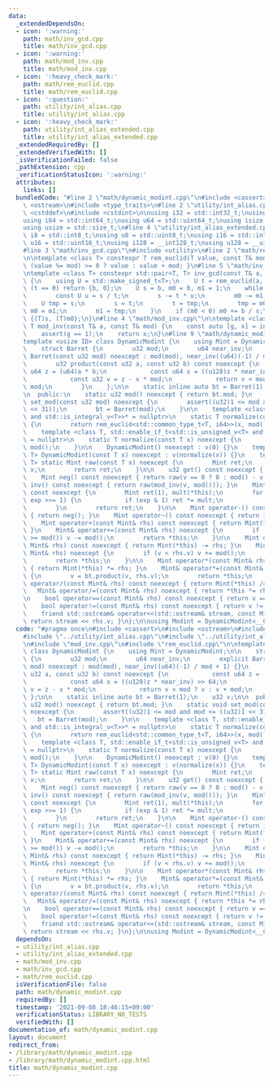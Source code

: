 ```yaml
---
data:
  _extendedDependsOn:
  - icon: ':warning:'
    path: math/inv_gcd.cpp
    title: math/inv_gcd.cpp
  - icon: ':warning:'
    path: math/mod_inv.cpp
    title: math/mod_inv.cpp
  - icon: ':heavy_check_mark:'
    path: math/rem_euclid.cpp
    title: math/rem_euclid.cpp
  - icon: ':question:'
    path: utility/int_alias.cpp
    title: utility/int_alias.cpp
  - icon: ':heavy_check_mark:'
    path: utility/int_alias_extended.cpp
    title: utility/int_alias_extended.cpp
  _extendedRequiredBy: []
  _extendedVerifiedWith: []
  _isVerificationFailed: false
  _pathExtension: cpp
  _verificationStatusIcon: ':warning:'
  attributes:
    links: []
  bundledCode: "#line 2 \"math/dynamic_modint.cpp\"\n#include <cassert>\n#include\
    \ <ostream>\n#include <type_traits>\n#line 2 \"utility/int_alias.cpp\"\n#include\
    \ <cstddef>\n#include <cstdint>\n\nusing i32 = std::int32_t;\nusing u32 = std::uint32_t;\n\
    using i64 = std::int64_t;\nusing u64 = std::uint64_t;\nusing isize = std::ptrdiff_t;\n\
    using usize = std::size_t;\n#line 4 \"utility/int_alias_extended.cpp\"\n\nusing\
    \ i8 = std::int8_t;\nusing u8 = std::uint8_t;\nusing i16 = std::int16_t;\nusing\
    \ u16 = std::uint16_t;\nusing i128 = __int128_t;\nusing u128 = __uint128_t;\n\
    #line 3 \"math/inv_gcd.cpp\"\n#include <utility>\n#line 2 \"math/rem_euclid.cpp\"\
    \n\ntemplate <class T> constexpr T rem_euclid(T value, const T& mod) { return\
    \ (value %= mod) >= 0 ? value : value + mod; }\n#line 5 \"math/inv_gcd.cpp\"\n\
    \ntemplate <class T> constexpr std::pair<T, T> inv_gcd(const T& a, const T& b)\
    \ {\n    using U = std::make_signed_t<T>;\n    U t = rem_euclid(a, b);\n    if\
    \ (t == 0) return {b, 0};\n    U s = b, m0 = 0, m1 = 1;\n    while (t != 0) {\n\
    \        const U u = s / t;\n        s -= t * u;\n        m0 -= m1 * u;\n    \
    \    U tmp = s;\n        s = t;\n        t = tmp;\n        tmp = m0;\n       \
    \ m0 = m1;\n        m1 = tmp;\n    }\n    if (m0 < 0) m0 += b / s;\n    return\
    \ {(T)s, (T)m0};\n}\n#line 4 \"math/mod_inv.cpp\"\n\ntemplate <class T> constexpr\
    \ T mod_inv(const T& a, const T& mod) {\n    const auto [g, x] = inv_gcd(a, mod);\n\
    \    assert(g == 1);\n    return x;\n}\n#line 9 \"math/dynamic_modint.cpp\"\n\n\
    template <usize ID> class DynamicModint {\n    using Mint = DynamicModint;\n\n\
    \    struct Barret {\n        u32 mod;\n        u64 near_inv;\n        explicit\
    \ Barret(const u32 mod) noexcept : mod(mod), near_inv((u64)(-1) / mod + 1) {}\n\
    \        u32 product(const u32 a, const u32 b) const noexcept {\n            const\
    \ u64 z = (u64)a * b;\n            const u64 x = ((u128)z * near_inv) >> 64;\n\
    \            const u32 v = z - x * mod;\n            return v < mod ? v : v +\
    \ mod;\n        }\n    };\n\n    static inline auto bt = Barret(1);\n    u32 v;\n\
    \n  public:\n    static u32 mod() noexcept { return bt.mod; }\n    static void\
    \ set_mod(const u32 mod) noexcept {\n        assert((u32)1 <= mod and mod <= ((u32)1\
    \ << 31));\n        bt = Barret(mod);\n    }\n\n    template <class T, std::enable_if_t<std::is_signed_v<T>\
    \ and std::is_integral_v<T>>* = nullptr>\n    static T normalize(const T x) noexcept\
    \ {\n        return rem_euclid<std::common_type_t<T, i64>>(x, mod());\n    }\n\
    \    template <class T, std::enable_if_t<std::is_unsigned_v<T> and std::is_integral_v<T>>*\
    \ = nullptr>\n    static T normalize(const T x) noexcept {\n        return x %\
    \ mod();\n    }\n\n    DynamicModint() noexcept : v(0) {}\n    template <class\
    \ T> DynamicModint(const T x) noexcept : v(normalize(x)) {}\n    template <class\
    \ T> static Mint raw(const T x) noexcept {\n        Mint ret;\n        ret.v =\
    \ x;\n        return ret;\n    }\n\n    u32 get() const noexcept { return v; }\n\
    \    Mint neg() const noexcept { return raw(v == 0 ? 0 : mod() - v); }\n    Mint\
    \ inv() const noexcept { return raw(mod_inv(v, mod())); }\n    Mint pow(u64 exp)\
    \ const noexcept {\n        Mint ret(1), mult(*this);\n        for (; exp > 0;\
    \ exp >>= 1) {\n            if (exp & 1) ret *= mult;\n            mult *= mult;\n\
    \        }\n        return ret;\n    }\n\n    Mint operator-() const noexcept\
    \ { return neg(); }\n    Mint operator~() const noexcept { return inv(); }\n\n\
    \    Mint operator+(const Mint& rhs) const noexcept { return Mint(*this) += rhs;\
    \ }\n    Mint& operator+=(const Mint& rhs) noexcept {\n        if ((v += rhs.v)\
    \ >= mod()) v -= mod();\n        return *this;\n    }\n\n    Mint operator-(const\
    \ Mint& rhs) const noexcept { return Mint(*this) -= rhs; }\n    Mint& operator-=(const\
    \ Mint& rhs) noexcept {\n        if (v < rhs.v) v += mod();\n        v -= rhs.v;\n\
    \        return *this;\n    }\n\n    Mint operator*(const Mint& rhs) const noexcept\
    \ { return Mint(*this) *= rhs; }\n    Mint& operator*=(const Mint& rhs) noexcept\
    \ {\n        v = bt.product(v, rhs.v);\n        return *this;\n    }\n\n    Mint\
    \ operator/(const Mint& rhs) const noexcept { return Mint(*this) /= rhs; }\n \
    \   Mint& operator/=(const Mint& rhs) noexcept { return *this *= rhs.inv(); }\n\
    \n    bool operator==(const Mint& rhs) const noexcept { return v == rhs.v; }\n\
    \    bool operator!=(const Mint& rhs) const noexcept { return v != rhs.v; }\n\
    \    friend std::ostream& operator<<(std::ostream& stream, const Mint& rhs) {\
    \ return stream << rhs.v; }\n};\n\nusing Modint = DynamicModint<__COUNTER__>;\n"
  code: "#pragma once\n#include <cassert>\n#include <ostream>\n#include <type_traits>\n\
    #include \"../utility/int_alias.cpp\"\n#include \"../utility/int_alias_extended.cpp\"\
    \n#include \"mod_inv.cpp\"\n#include \"rem_euclid.cpp\"\n\ntemplate <usize ID>\
    \ class DynamicModint {\n    using Mint = DynamicModint;\n\n    struct Barret\
    \ {\n        u32 mod;\n        u64 near_inv;\n        explicit Barret(const u32\
    \ mod) noexcept : mod(mod), near_inv((u64)(-1) / mod + 1) {}\n        u32 product(const\
    \ u32 a, const u32 b) const noexcept {\n            const u64 z = (u64)a * b;\n\
    \            const u64 x = ((u128)z * near_inv) >> 64;\n            const u32\
    \ v = z - x * mod;\n            return v < mod ? v : v + mod;\n        }\n   \
    \ };\n\n    static inline auto bt = Barret(1);\n    u32 v;\n\n  public:\n    static\
    \ u32 mod() noexcept { return bt.mod; }\n    static void set_mod(const u32 mod)\
    \ noexcept {\n        assert((u32)1 <= mod and mod <= ((u32)1 << 31));\n     \
    \   bt = Barret(mod);\n    }\n\n    template <class T, std::enable_if_t<std::is_signed_v<T>\
    \ and std::is_integral_v<T>>* = nullptr>\n    static T normalize(const T x) noexcept\
    \ {\n        return rem_euclid<std::common_type_t<T, i64>>(x, mod());\n    }\n\
    \    template <class T, std::enable_if_t<std::is_unsigned_v<T> and std::is_integral_v<T>>*\
    \ = nullptr>\n    static T normalize(const T x) noexcept {\n        return x %\
    \ mod();\n    }\n\n    DynamicModint() noexcept : v(0) {}\n    template <class\
    \ T> DynamicModint(const T x) noexcept : v(normalize(x)) {}\n    template <class\
    \ T> static Mint raw(const T x) noexcept {\n        Mint ret;\n        ret.v =\
    \ x;\n        return ret;\n    }\n\n    u32 get() const noexcept { return v; }\n\
    \    Mint neg() const noexcept { return raw(v == 0 ? 0 : mod() - v); }\n    Mint\
    \ inv() const noexcept { return raw(mod_inv(v, mod())); }\n    Mint pow(u64 exp)\
    \ const noexcept {\n        Mint ret(1), mult(*this);\n        for (; exp > 0;\
    \ exp >>= 1) {\n            if (exp & 1) ret *= mult;\n            mult *= mult;\n\
    \        }\n        return ret;\n    }\n\n    Mint operator-() const noexcept\
    \ { return neg(); }\n    Mint operator~() const noexcept { return inv(); }\n\n\
    \    Mint operator+(const Mint& rhs) const noexcept { return Mint(*this) += rhs;\
    \ }\n    Mint& operator+=(const Mint& rhs) noexcept {\n        if ((v += rhs.v)\
    \ >= mod()) v -= mod();\n        return *this;\n    }\n\n    Mint operator-(const\
    \ Mint& rhs) const noexcept { return Mint(*this) -= rhs; }\n    Mint& operator-=(const\
    \ Mint& rhs) noexcept {\n        if (v < rhs.v) v += mod();\n        v -= rhs.v;\n\
    \        return *this;\n    }\n\n    Mint operator*(const Mint& rhs) const noexcept\
    \ { return Mint(*this) *= rhs; }\n    Mint& operator*=(const Mint& rhs) noexcept\
    \ {\n        v = bt.product(v, rhs.v);\n        return *this;\n    }\n\n    Mint\
    \ operator/(const Mint& rhs) const noexcept { return Mint(*this) /= rhs; }\n \
    \   Mint& operator/=(const Mint& rhs) noexcept { return *this *= rhs.inv(); }\n\
    \n    bool operator==(const Mint& rhs) const noexcept { return v == rhs.v; }\n\
    \    bool operator!=(const Mint& rhs) const noexcept { return v != rhs.v; }\n\
    \    friend std::ostream& operator<<(std::ostream& stream, const Mint& rhs) {\
    \ return stream << rhs.v; }\n};\n\nusing Modint = DynamicModint<__COUNTER__>;\n"
  dependsOn:
  - utility/int_alias.cpp
  - utility/int_alias_extended.cpp
  - math/mod_inv.cpp
  - math/inv_gcd.cpp
  - math/rem_euclid.cpp
  isVerificationFile: false
  path: math/dynamic_modint.cpp
  requiredBy: []
  timestamp: '2021-09-08 18:46:15+09:00'
  verificationStatus: LIBRARY_NO_TESTS
  verifiedWith: []
documentation_of: math/dynamic_modint.cpp
layout: document
redirect_from:
- /library/math/dynamic_modint.cpp
- /library/math/dynamic_modint.cpp.html
title: math/dynamic_modint.cpp
---
```

